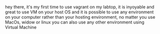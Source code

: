 hey there, it's my first time to use vagrant on my labtop, it is inyoyable and great to use VM on your host OS and it is possible to use any environment on your computer rather than your hosting environment, no matter you use MacOs, widow or linux you can also use any other environment using Virtual Machine
